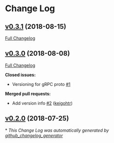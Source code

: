 # Change Log

## [v0.3.1](https://github.com/drucker/drucker-parent/tree/v0.3.1) (2018-08-15)
[Full Changelog](https://github.com/drucker/drucker-parent/compare/v0.3.0...v0.3.1)

## [v0.3.0](https://github.com/drucker/drucker-parent/tree/v0.3.0) (2018-08-08)
[Full Changelog](https://github.com/drucker/drucker-parent/compare/v0.2.0...v0.3.0)

**Closed issues:**

- Versioning for gRPC proto [\#1](https://github.com/drucker/drucker-parent/issues/1)

**Merged pull requests:**

- Add version info [\#2](https://github.com/drucker/drucker-parent/pull/2) ([keigohtr](https://github.com/keigohtr))

## [v0.2.0](https://github.com/drucker/drucker-parent/tree/v0.2.0) (2018-07-25)


\* *This Change Log was automatically generated by [github_changelog_generator](https://github.com/skywinder/Github-Changelog-Generator)*